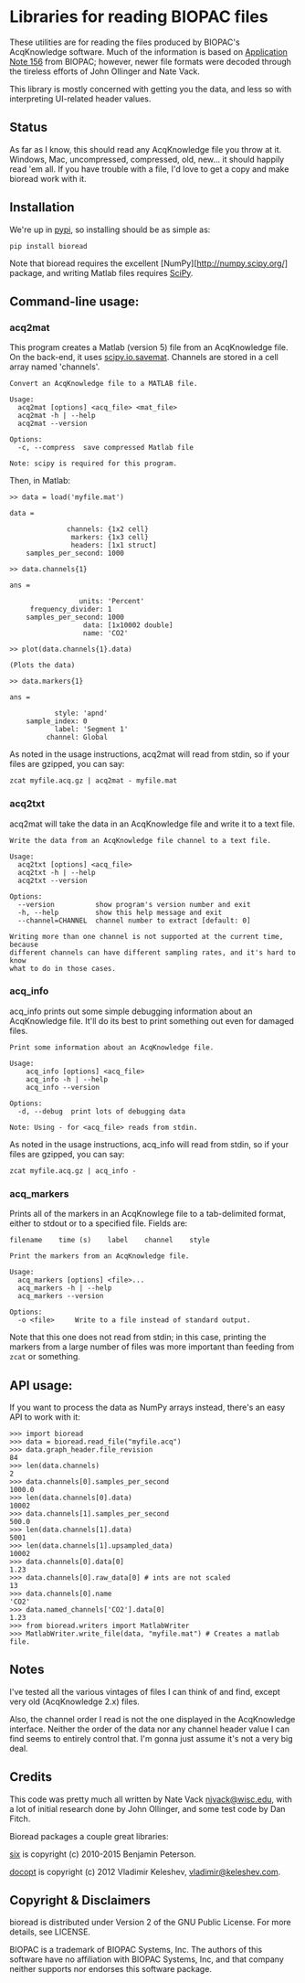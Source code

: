# Libraries for reading BIOPAC files

These utilities are for reading the files produced by BIOPAC's AcqKnowledge software. Much of the information is based on  [Application Note 156](http://www.biopac.com/Manuals/app_pdf/app156.pdf) from BIOPAC; however, newer file formats were decoded through the tireless efforts of John Ollinger and Nate Vack.

This library is mostly concerned with getting you the data, and less so with interpreting UI-related header values.

## Status

As far as I know, this should read any AcqKnowledge file you throw at it. Windows, Mac, uncompressed, compressed, old, new... it should happily read 'em all. If you have trouble with a file, I'd love to get a copy and make bioread work with it.

## Installation

We're up in [pypi](http://pypi.python.org/pypi), so installing should be as simple as:

```
pip install bioread
```

Note that bioread requires the excellent [NumPy][http://numpy.scipy.org/] package, and writing Matlab files requires [SciPy](http://scipy.org/).

## Command-line usage:

### acq2mat

This program creates a Matlab (version 5) file from an AcqKnowledge file. On the back-end, it uses [scipy.io.savemat](http://docs.scipy.org/doc/scipy/reference/generated/scipy.io.savemat.html). Channels are stored in a cell array named 'channels'.

```
Convert an AcqKnowledge file to a MATLAB file.

Usage:
  acq2mat [options] <acq_file> <mat_file>
  acq2mat -h | --help
  acq2mat --version

Options:
  -c, --compress  save compressed Matlab file

Note: scipy is required for this program.
```

Then, in Matlab:

```
>> data = load('myfile.mat')

data =

              channels: {1x2 cell}
               markers: {1x3 cell}
               headers: [1x1 struct]
    samples_per_second: 1000

>> data.channels{1}

ans =

                 units: 'Percent'
     frequency_divider: 1
    samples_per_second: 1000
                  data: [1x10002 double]
                  name: 'CO2'

>> plot(data.channels{1}.data)

(Plots the data)

>> data.markers{1}

ans =

           style: 'apnd'
    sample_index: 0
           label: 'Segment 1'
         channel: Global
```

As noted in the usage instructions, acq2mat will read from stdin, so if your files are gzipped, you can say:

```
zcat myfile.acq.gz | acq2mat - myfile.mat
```

### acq2txt

acq2mat will take the data in an AcqKnowledge file and write it to a text file.

```
Write the data from an AcqKnowledge file channel to a text file.

Usage:
  acq2txt [options] <acq_file>
  acq2txt -h | --help
  acq2txt --version

Options:
  --version          show program's version number and exit
  -h, --help         show this help message and exit
  --channel=CHANNEL  channel number to extract [default: 0]

Writing more than one channel is not supported at the current time, because
different channels can have different sampling rates, and it's hard to know
what to do in those cases.
```

### acq_info

acq_info prints out some simple debugging information about an AcqKnowledge file. It'll do its best to print something out even for damaged files.

```
Print some information about an AcqKnowledge file.

Usage:
    acq_info [options] <acq_file>
    acq_info -h | --help
    acq_info --version

Options:
  -d, --debug  print lots of debugging data

Note: Using - for <acq_file> reads from stdin.
```

As noted in the usage instructions, acq_info will read from stdin, so if your files are gzipped, you can say:

```
zcat myfile.acq.gz | acq_info -
```

### acq_markers

Prints all of the markers in an AcqKnowlege file to a tab-delimited format, either to stdout or to a specified file. Fields are:

`filename    time (s)    label    channel    style`


```
Print the markers from an AcqKnowledge file.

Usage:
  acq_markers [options] <file>...
  acq_markers -h | --help
  acq_markers --version

Options:
  -o <file>     Write to a file instead of standard output.
```

Note that this one does not read from stdin; in this case, printing the markers from a large number of files was more important than feeding from `zcat` or something.

## API usage:

If you want to process the data as NumPy arrays instead, there's an easy API to work with it:

```
>>> import bioread
>>> data = bioread.read_file("myfile.acq")
>>> data.graph_header.file_revision
84
>>> len(data.channels)
2
>>> data.channels[0].samples_per_second
1000.0
>>> len(data.channels[0].data)
10002
>>> data.channels[1].samples_per_second
500.0
>>> len(data.channels[1].data) 
5001
>>> len(data.channels[1].upsampled_data)
10002
>>> data.channels[0].data[0]
1.23
>>> data.channels[0].raw_data[0] # ints are not scaled
13
>>> data.channels[0].name
'CO2'
>>> data.named_channels['CO2'].data[0]
1.23
>>> from bioread.writers import MatlabWriter
>>> MatlabWriter.write_file(data, "myfile.mat") # Creates a matlab file.
```

## Notes

I've tested all the various vintages of files I can think of and find, except very old (AcqKnowledge 2.x) files.

Also, the channel order I read is not the one displayed in the AcqKnowledge interface. Neither the order of the data nor any channel header value I can find seems to entirely control that. I'm gonna just assume it's not a very big deal.

## Credits

This code was pretty much all written by Nate Vack <njvack@wisc.edu>, with a lot of initial research done by John Ollinger, and some test code by Dan Fitch.

Bioread packages a couple great libraries:

[six](http://pythonhosted.org/six/) is copyright (c) 2010-2015 Benjamin Peterson.

[docopt](https://github.com/docopt/docopt) is copyright (c) 2012 Vladimir Keleshev, <vladimir@keleshev.com>.

## Copyright & Disclaimers

bioread is distributed under Version 2 of the GNU Public License. For more details, see LICENSE.

BIOPAC is a trademark of BIOPAC Systems, Inc. The authors of this software have no affiliation with BIOPAC Systems, Inc, and that company neither supports nor endorses this software package.
